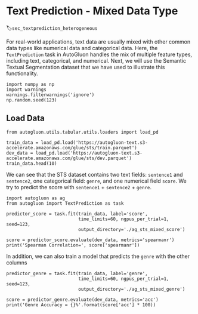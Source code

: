 # Text Prediction - Mixed Data Type
:label:`sec_textprediction_heterogeneous`

For real-world applications, text data are usually mixed with other common data types like 
numerical data and categorical data. Here, the `TextPrediction` task in AutoGluon 
handles the mix of multiple feature types, including text, categorical, and numerical. 
Next, we will use the Semantic Textual Segmentation dataset that we have used to illustrate 
this functionality.


```{.python .input}
import numpy as np
import warnings
warnings.filterwarnings('ignore')
np.random.seed(123)
```

## Load Data

```{.python .input}
from autogluon.utils.tabular.utils.loaders import load_pd

train_data = load_pd.load('https://autogluon-text.s3-accelerate.amazonaws.com/glue/sts/train.parquet')
dev_data = load_pd.load('https://autogluon-text.s3-accelerate.amazonaws.com/glue/sts/dev.parquet')
train_data.head(10)
```

We can see that the STS dataset contains two text fields: `sentence1` and `sentence2`, one categorical field: `genre`, and one numerical field `score`. 
We try to predict the score with `sentence1` + `sentence2` + `genre`.


```{.python .input}
import autogluon as ag
from autogluon import TextPrediction as task

predictor_score = task.fit(train_data, label='score',
                           time_limits=60, ngpus_per_trial=1, seed=123,
                           output_directory='./ag_sts_mixed_score')
```


```{.python .input}
score = predictor_score.evaluate(dev_data, metrics='spearmanr')
print('Spearman Correlation=', score['spearmanr'])
```

In addition, we can also train a model that predicts the `genre` with the other columns


```{.python .input}
predictor_genre = task.fit(train_data, label='genre',
                           time_limits=60, ngpus_per_trial=1, seed=123,
                           output_directory='./ag_sts_mixed_genre')
```


```{.python .input}
score = predictor_genre.evaluate(dev_data, metrics='acc')
print('Genre Accuracy = {}%'.format(score['acc'] * 100))
```
